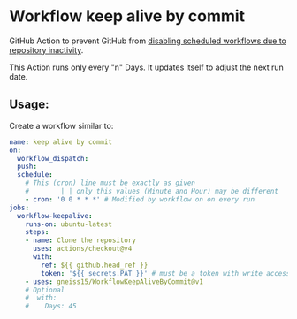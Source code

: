 # Workflow keep alive by commit
GitHub Action to prevent GitHub from [disabling scheduled workflows due to 
repository inactivity][1].

[1]: https://docs.github.com/en/actions/learn-github-actions/usage-limits-billing-and-administration#disabling-and-enabling-workflows

This Action runs only every "n" Days. It updates itself to adjust the next run date.

## Usage:

Create a workflow similar to:

```yaml
name: keep alive by commit
on:
  workflow_dispatch:
  push:
  schedule:
    # This (cron) line must be exactly as given
    #        | | only this values (Minute and Hour) may be different
    - cron: '0 0 * * *' # Modified by workflow on on every run
jobs:
  workflow-keepalive:
    runs-on: ubuntu-latest
    steps:
    - name: Clone the repository
      uses: actions/checkout@v4
      with:
        ref: ${{ github.head_ref }}
        token: '${{ secrets.PAT }}' # must be a token with write access and expiration (otherwise pushing from workflow isn't possible)
    - uses: gneiss15/WorkflowKeepAliveByCommit@v1
    # Optional
    #  with:
    #    Days: 45
```

